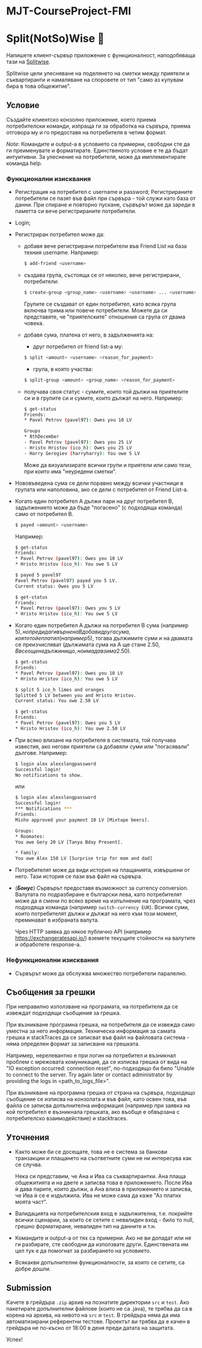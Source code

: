# MJT-CourseProject-FMI
# Split(NotSo)Wise :money_with_wings:

Напишете клиент-сървър приложение с функционалност, наподобяваща тази на [Splitwise](https://www.splitwise.com/).

Splitwise цели улесняване на поделянето на сметки между приятели и съквартиранти и намаляване на споровете от тип "само аз купувам бира в това общежитие".

## Условие

Създайте клиентско конзолно приложение, което приема потребителски команди, изпраща ги за обработка на сървъра, приема отговора му и го предоставя на потребителя в четим формат.

*Note*: Командите и output-a в условието са примерни, свободни сте да ги преименувате и форматирате. Единственото условие е те да бъдат интуитивни. За улеснение на потребителя, може да имплементирате команда help.

### Функционални изисквания

- Регистрация на потребител с username и password; Регистрираните потребители се пазят във файл при сървъра - той служи като база от данни. При спиране и повторно пускане, сървърът може да зареди в паметта си вече регистрираните потребители.

- Login;
- Регистриран потребител може да:
    - добавя вече регистрирани потребители във Friend List на база техния username. Например:
        ```bash
        $ add-friend <username>
        ```
    - създава група, състояща се от няколко, вече регистрирани, потребители:

        ```bash
        $ create-group <group_name> <username> <username> ... <username>
        ```
        Групите се създават от един потребител, като всяка група включва трима или повече потребители. Можете да си представяте, че "приятелските" отношения са група от двама човека.

    - добавя сума, платена от него, в задълженията на:
        - друг потребител от friend list-a му:
        ```bash
        $ split <amount> <username> <reason_for_payment>
        ```
        - група, в която участва:

        ```bash
        $ split-group <amount> <group_name> <reason_for_payment>
        ```

    - получава своя статус - сумите, които той дължи на приятелите си и в групите си и сумите, които дължат на него. Например:
        ```bash
        $ get-status
        Friends:
        * Pavel Petrov (pavel97): Owes you 10 LV

        Groups
        * 8thDecember
        - Pavel Petrov (pavel97): Owes you 25 LV
        - Hristo Hristov (ico_h): Owes you 25 LV
        - Harry Gerogiev (harryharry): You owe 5 LV
        ```
        Може да визуализирате всички групи и приятели или само тези, при които има "неуредени сметки".


- Нововъведена сума се дели поравно между всички участници в групата или наполовина, ако се дели с потребител от Friend List-a.

- Когато един потребител А дължи пари на друг потребител B, задължението може да бъде "погасено" (с подходяща команда) само от потребител B.
    ```bash
    $ payed <amount> <username>
    ```
    Например:
    ```bash
    $ get-status
    Friends:
    * Pavel Petrov (pavel97): Owes you 10 LV
    * Hristo Hristov (ico_h): You owe 5 LV

    $ payed 5 pavel97
    Pavel Petrov (pavel97) payed you 5 LV.
    Current status: Owes you 5 LV

    $ get-status
    Friends:
    * Pavel Petrov (pavel97): Owes you 5 LV
    * Hristo Hristov (ico_h): You owe 5 LV
    ```

- Когато един потребител А дължи на потребител B сума (например 5$), но преди да ги върне на B добави друга сума, която той е платил (например 5$), тогава дължимите суми и на двамата се преизчисляват (дължимата сума на А ще стане 2.50$, B все още не дължи нищо, но има да взима 2.50$).
    ```bash
    $ get-status
    Friends:
    * Pavel Petrov (pavel97): Owes you 10 LV
    * Hristo Hristov (ico_h): You owe 5 LV

    $ split 5 ico_h limes and oranges
    Splitted 5 LV between you and Hristo Hristov.
    Current status: You owe 2.50 LV

    $ get-status
    Friends:
    * Pavel Petrov (pavel97): Owes you 5 LV
    * Hristo Hristov (ico_h): You owe 2.50 LV
    ```

- При всяко влизане на потребителя в системата, той получава известия, ако негови приятели са добавяли суми или "погасявали" дългове.
Например:
    ```bash
    $ login alex alexslongpassword
    Successful login!
    No notifications to show.
    ```
    или
    ```bash
    $ login alex alexslongpassword
    Successful login!
    *** Notifications ***
    Friends:
    Misho approved your payment 10 LV [Mixtape beers].

    Groups:
    * Roomates:
    You owe Gery 20 LV [Tanya Bday Present].

    * Family:
    You owe Alex 150 LV [Surprise trip for mom and dad]
    ```
- Потребителят може да види история на плащанията, извършени от него. Тази история се пази във файл на сървъра.

- (***Бонус***) Сървърът предоставя възможност за currency conversion. Валутата по подразбиране е български лева, като потребителят може да я смени по всяко време на изпълнение на програмата, чрез подходяща команда (например `switch-currency EUR`). Всички суми, които потребителят дължи и дължат на него към този момент, преминават в избраната валута.

    Чрез HTTP заявка до някое публично API (например https://exchangeratesapi.io/) вземете текущите стойности на валутите и обработете response-a.

### Нефункционални изисквания

- Сървърът може да обслужва множество потребители паралелно.

## Съобщения за грешки

При неправилно използване на програмата, на потребителя да се извеждат подходящи съобщения за грешка.

При възникване програмна грешка, на потребителя да се извежда само уместна за него информация. Техническа информация за самата грешка и stackTraces да се записват във файл на файловата система - няма определен формат за записване на грешката.

Например, нерелевантно е при логин на потребител и възникнал проблем с мрежовата комуникация, да се изписва грешка от вида на "IO exception occurred: connection reset", по-подходящо би било "Unable to connect to the server. Try again later or contact administrator by providing the logs in <path_to_logs_file>".

При възникване на програмна грешка от страна на сървъра, подходящо съобщение се изписва на конзолата и във файл, като освен това, във файла се записва допълнителна информация (например при заявка на кой потребител е възникнала грешката, ако въобще е обвързана с потребителско взаимодействие) и stacktraces.

## Уточнения

- Както може би се досещате, това не е система за банкови транзакции и плащането на съответните суми не ни интересува как се случва.

    Нека си представим, че Ана и Ива са съквартирантки. Ана плаща общежитията и на двете и записва това в приложението. После Ива ѝ дава парите, които дължи, а Ана влиза в приложението и записва, че Ива ѝ се е издължила. Ива не може сама да каже "Аз платих моята част".

- Валидацията на потребителския вход е задължителна, т.е. покрийте всички сценарии, за които се сетите с невалиден вход - било то null, грешно форматиране, невалиден тип на данните и т.н.

- Командите и output-a от тях са примерни. Ако не ви допадат или не ги разбирате, сте свободни да използвате други. Единствената им цел тук е да помогнат за разбирането на условието.

- Всякакви допълнителни функционалности, за които се сетите, са добре дошли.

## Submission

Качете в грейдъра `.zip` архив на познатите директории `src` и `test`. Ако пакетирате допълнителни файлове (които не са .java), те трябва да са в корена на архива, на нивото на `src` и `test`.
В грейдъра няма да има автоматизирани референтни тестове.
Проектът ви трябва да е качен в грейдъра не по-късно от 18:00 в деня преди датата на защитата.

Успех!
